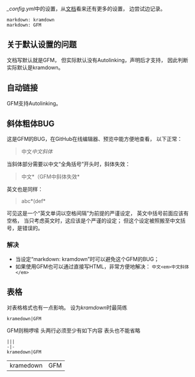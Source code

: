 *_config.yml*中的设置，从[文档](https://jekyllrb.com/docs/configuration/markdown)看来还有更多的设置，
边尝试边记录。
```
markdown: kramdown
markdown: GFM
```

## 关于默认设置的问题
文档写默认就是GFM，
但实际默认没有Autolinking，声明后才支持，
因此判断实际默认是kramdown。

## 自动链接
GFM支持Autolinking。

## 斜体粗体BUG
这是GFM的BUG，在GitHub在线编辑器、预览中能方便地查看，
以下正常：
>中文*中文斜体*

当斜体部分需要以中文“全角括号”开头时，斜体失效：
>中文*（GFM中斜体失效*

英文也是同样：
>abc*(def*

可见这是一个“英文单词以空格间隔”为前提的严谨设定，
英文中括号前面应该有空格，
当只考虑英文时，这应该是个严谨的设定；
但这个设定被照搬至中文括号，是错误的。

### 解决
- 当设定“markdown: kramdown”时可以避免这个GFM的BUG；
- 如果使用GFM也可以通过直接写HTML，非常方便地解决：
  `中文<em>中文斜体</em>`

## 表格
对表格格式也有一点影响。
设为*kramdown*时最简练
```
kramedown|GFM
```
GFM则稍啰嗦
头两行必须至少有如下内容
表头也不能省略
```
|||
-|-
kramedown|GFM
```
|||
-|-
kramedown|GFM
